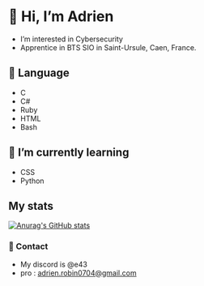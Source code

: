 # 👋 Hi, I’m Adrien
- I’m interested in Cybersecurity
- Apprentice in BTS SIO in Saint-Ursule, Caen, France.

## 🧠 Language
- C
- C#
- Ruby
- HTML
- Bash

## 🌱 I’m currently learning
- CSS
- Python

## My stats
[![Anurag's GitHub stats](https://github-readme-stats.vercel.app/api?username=ShinobuDev)](https://github.com/anuraghazra/github-readme-stats)

### 👀 Contact
- My discord is @e43
- pro : adrien.robin0704@gmail.com

<!---
ShinobuDev/ShinobuDev is a ✨ special ✨ repository because its `README.md` (this file) appears on your GitHub profile.
You can click the Preview link to take a look at your changes.
--->
